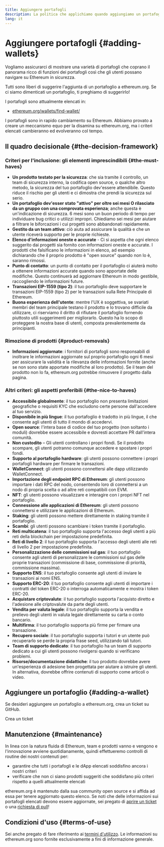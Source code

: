 ```yaml
---
title: Aggiungere portafogli
description: La politica che applichiamo quando aggiungiamo un portafoglio a ethereum.org
lang: it
---
```


# Aggiungere portafogli {#adding-wallets}

Vogliamo assicurarci di mostrare una varietà di portafogli che coprano il panorama ricco di funzioni dei portafogli così che gli utenti possano navigare su Ethereum in sicurezza.

Tutti sono liberi di suggerire l'aggiunta di un portafoglio a ethereum.org. Se ci siamo dimenticati un portafoglio, ti preghiamo di suggerirlo!

I portafogli sono attualmente elencati in:

- [ethereum.org/wallets/find-wallet/](/wallets/find-wallet/)

I portafogli sono in rapido cambiamento su Ethereum. Abbiamo provato a creare un meccanismo equo per la disamina su ethereum.org, ma i criteri elencati cambieranno ed evolveranno col tempo.

## Il quadro decisionale {#the-decision-framework}

### Criteri per l'inclusione: gli elementi imprescindibili {#the-must-haves}

- **Un prodotto testato per la sicurezza**: che sia tramite il controllo, un team di sicurezza interno, la codifica open source, o qualche altro metodo, la sicurezza del tuo portafoglio dev'essere attendibile. Questo riduce il rischio per gli utenti e ci dimostra che prendi la sicurezza sul serio.
- **Un portafoglio dev'esser stato "attivo" per oltre sei mesi O rilasciato da un gruppo con una comprovata esperienza**; anche questa è un'indicazione di sicurezza. 6 mesi sono un buon periodo di tempo per individuare bug critici o utilizzi impropri. Chiediamo sei mesi per aiutare a filtrare le biforcazioni i cui progetti sono abbandonati rapidamente.
- **Gestito da un team attivo**: ciò aiuta ad assicurare la qualità e che un utente riceverà supporto per le proprie richieste.
- **Elenco d'informazioni oneste e accurate** - Ci si aspetta che ogni elenco suggerito dai progetti sia fornito con informazioni oneste e accurate. I prodotti che falsificano le informazioni in elenco, ad esempio dichiarando che il proprio prodotto è "open source" quando non lo è, saranno rimossi.
- **Punto di contatto**: un punto di contatto per il portafoglio ci aiuterà molto a ottenere informazioni accurate quando sono apportate delle modifiche. Questo continuerà ad aggiornare Ethereum in modo gestibile, raccogliendo le informazioni future.
- **Transazioni EIP-1559 (tipo 2)**: il tuo portafoglio deve supportare le transazioni EIP-1559 (tipo 2) per le transazioni sulla Rete Principale di Ethereum.
- **Buona esperienza dell'utente**: mentre l'UX è soggettiva, se svariati membri del team principale testano il prodotto e lo trovano difficile da utilizzare, ci riserviamo il diritto di rifiutare il portafoglio fornendo piuttosto utili suggerimenti per migliorarlo. Questo ha lo scopo di proteggere la nostra base di utenti, composta prevalentemente da principianti.

### Rimozione di prodotti {#product-removals}

- **Informazioni aggiornate**: i fornitori di portafogli sono responsabili di inoltrare le informazioni aggiornate sul proprio portafoglio ogni 6 mesi per assicurare la validità e la rilevanza delle informazioni fornite (anche se non sono state apportate modifiche al loro prodotto). Se il team del prodotto non lo fa, ethereum.org potrebbe rimuovere il progetto dalla pagina.

### Altri criteri: gli aspetti preferibili {#the-nice-to-haves}

- **Accessibile globalmente**: il tuo portafoglio non presenta limitazioni geografiche o requisiti KYC che escludono certe persone dall'accedere al tuo servizio.
- **Disponibile in più lingue**: il tuo portafoglio è tradotto in più lingue, il che consente agli utenti di tutto il mondo di accedervi.
- **Open source**: l'intera base di codice del tuo progetto (non soltanto i moduli) dovrebbe essere accessibile e dovresti accettare PR dall'intera comunità.
- **Non custodito** – Gli utenti controllano i propri fondi. Se il prodotto scompare, gli utenti potranno comunque accedere e spostare i propri fondi.
- **Supporto al portafoglio hardware**: gli utenti possono connettere i propri portafogli hardware per firmare le transazioni.
- **WalletConnect**: gli utenti possono connettersi alle dapp utilizzando WalletConnect.
- **Importazione degli endpoint RPC di Ethereum**: gli utenti possono importare i dati RPC del nodo, consentendo loro di connettersi a un nodo di propria scelta o ad altre reti compatibili con EVM.
- **NFT**: gli utenti possono visualizzare e interagire con i propri NFT nel portafoglio.
- **Connessione alle applicazioni di Ethereum**: gli utenti possono connettersi e utilizzare le applicazioni di Ethereum.
- **Staking**: gli utenti possono mettere direttamente in staking tramite il portafoglio.
- **Scambi**: gli utenti possono scambiare i token tramite il portafoglio.
- **Reti multicatena**: il tuo portafoglio supporta l'accesso degli utenti a più reti della blockchain per impostazione predefinita.
- **Reti di livello 2**: il tuo portafoglio supporta l'accesso degli utenti alle reti di livello 2 per impostazione predefinita.
- **Personalizzazione delle commissioni sul gas**: il tuo portafoglio consente agli utenti di personalizzare le commissioni sul gas delle proprie transazioni (commissione di base, commissione di priorità, commissione massima).
- **Supporto ENS**: il tuo portafoglio consente agli utenti di inviare le transazioni ai nomi ENS.
- **Supporto ERC-20**: il tuo portafoglio consente agli utenti di importare i contratti del token ERC-20 o interroga automaticamente e mostra i token ERC-20.
- **Acquistare criptovalute**: il tuo portafoglio supporta l'acquisto diretto e l'adesione alle criptovalute da parte degli utenti.
- **Vendita per valuta legale**: il tuo portafoglio supporta la vendita e prelievo degli utenti in valuta legale direttamente su carta o conto bancario.
- **Multifirma**: il tuo portafoglio supporta più firme per firmare una transazione.
- **Recupero sociale**: il tuo portafoglio supporta i tutori e un utente può recuperarlo se perde la propria frase seed, utilizzando tali tutori.
- **Team di supporto dedicato**: il tuo portafoglio ha un team di supporto dedicato a cui gli utenti possono rivolgersi quando si verificano problemi.
- **Risorse/documentazione didattiche**: il tuo prodotto dovrebbe avere un'esperienza di adesione ben progettata per aiutare a istruire gli utenti. In alternativa, dovrebbe offrire contenuti di supporto come articoli o video.

## Aggiungere un portafoglio {#adding-a-wallet}

Se desideri aggiungere un portafoglio a ethereum.org, crea un ticket su GitHub.

<ButtonLink href="https://github.com/ethereum/ethereum-org-website/issues/new?assignees=&labels=wallet+%3Apurse%3A&template=suggest_wallet.yaml">
  Crea un ticket
</ButtonLink>

## Manutenzione {#maintenance}

In linea con la natura fluida di Ethereum, team e prodotti vanno e vengono e l'innovazione avviene quotidianamente, quindi effettueremo controlli di routine dei nostri contenuti per:

- garantire che tutti i portafogli e le dApp elencati soddisfino ancora i nostri criteri
- verificare che non ci siano prodotti suggeriti che soddisfano più criteri rispetto a quelli attualmente elencati

ethereum.org è mantenuto dalla sua community open source e si affida ad essa per tenere aggiornato questo elenco. Se noti che delle informazioni sui portafogli elencati devono essere aggiornate, sei pregato di [aprire un ticket](https://github.com/ethereum/ethereum-org-website/issues/new?assignees=&labels=wallet+%3Apurse%3A&template=suggest_wallet.yaml) o una [richiesta di pull](https://github.com/ethereum/ethereum-org-website/pulls)!


## Condizioni d'uso {#terms-of-use}

Sei anche pregato di fare riferimento ai [termini d'utilizzo](/terms-of-use/). Le informazioni su ethereum.org sono fornite esclusivamente a fini di informazione generale.
